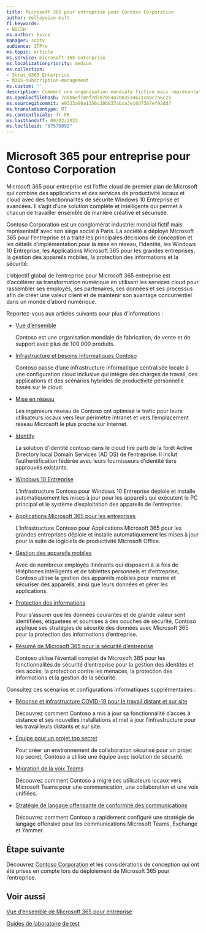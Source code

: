 ```yaml
---
title: Microsoft 365 pour entreprise pour Contoso Corporation
author: kelleyvice-msft
f1.keywords:
- NOCSH
ms.author: kvice
manager: scotv
audience: ITPro
ms.topic: article
ms.service: microsoft-365-enterprise
ms.localizationpriority: medium
ms.collection:
- Strat_O365_Enterprise
- M365-subscription-management
ms.custom: ''
description: Comment une organisation mondiale fictive mais représentative a adopté Microsoft 365 pour les entreprises.
ms.openlocfilehash: 7a8b6ef18ef7d78705447063534671c80c7a6c25
ms.sourcegitcommit: e9323a90a1156c10b037abca3e16d7367ef92dd7
ms.translationtype: MT
ms.contentlocale: fr-FR
ms.lasthandoff: 09/02/2022
ms.locfileid: "67570092"
---
```

# <a name="microsoft-365-for-enterprise-for-the-contoso-corporation"></a>Microsoft 365 pour entreprise pour Contoso Corporation

Microsoft 365 pour entreprise est l’offre cloud de premier plan de Microsoft qui combine des applications et des services de productivité locaux et cloud avec des fonctionnalités de sécurité Windows 10 Entreprise et avancées. Il s’agit d’une solution complète et intelligente qui permet à chacun de travailler ensemble de manière créative et sécurisée.

Contoso Corporation est un conglomérat industriel mondial fictif mais représentatif avec son siège social à Paris. La société a déployé Microsoft 365 pour l’entreprise et a traité les principales décisions de conception et les détails d’implémentation pour la mise en réseau, l’identité, les Windows 10 Entreprise, les Applications Microsoft 365 pour les grandes entreprises, la gestion des appareils mobiles, la protection des informations et la sécurité.

L’objectif global de l’entreprise pour Microsoft 365 entreprise est d’accélérer sa transformation numérique en utilisant les services cloud pour rassembler ses employés, ses partenaires, ses données et ses processus afin de créer une valeur client et de maintenir son avantage concurrentiel dans un monde d’abord numérique.

Reportez-vous aux articles suivants pour plus d’informations :

- [Vue d’ensemble](contoso-overview.md)

  Contoso est une organisation mondiale de fabrication, de vente et de support avec plus de 100 000 produits.

- [Infrastructure et besoins informatiques Contoso](contoso-infra-needs.md)

  Contoso passe d’une infrastructure informatique centralisée locale à une configuration cloud inclusive qui intègre des charges de travail, des applications et des scénarios hybrides de productivité personnelle basés sur le cloud.

- [Mise en réseau](contoso-networking.md)

  Les ingénieurs réseau de Contoso ont optimisé le trafic pour leurs utilisateurs locaux vers leur périmètre intranet et vers l’emplacement réseau Microsoft le plus proche sur Internet.

- [Identity](contoso-identity.md)

  La solution d’identité contoso dans le cloud tire parti de la forêt Active Directory local Domain Services (AD DS) de l’entreprise. Il inclut l’authentification fédérée avec leurs fournisseurs d’identité tiers approuvés existants.

- [Windows 10 Entreprise](contoso-win10.md)

  L’infrastructure Contoso pour Windows 10 Entreprise déploie et installe automatiquement les mises à jour pour les appareils qui exécutent le PC principal et le système d’exploitation des appareils de l’entreprise.

- [Applications Microsoft 365 pour les entreprises](contoso-o365pp.md)

  L’infrastructure Contoso pour Applications Microsoft 365 pour les grandes entreprises déploie et installe automatiquement les mises à jour pour la suite de logiciels de productivité Microsoft Office.

- [Gestion des appareils mobiles](contoso-mdm.md)

  Avec de nombreux employés itinérants qui disposent à la fois de téléphones intelligents et de tablettes personnels et d’entreprise, Contoso utilise la gestion des appareils mobiles pour inscrire et sécuriser des appareils, ainsi que leurs données et gérer les applications.

- [Protection des informations](contoso-info-protect.md)

  Pour s’assurer que les données courantes et de grande valeur sont identifiées, étiquetées et soumises à des couches de sécurité, Contoso applique ses stratégies de sécurité des données avec Microsoft 365 pour la protection des informations d’entreprise.

- [Résumé de Microsoft 365 pour la sécurité d’entreprise](contoso-security-summary.md)

  Contoso utilise l’éventail complet de Microsoft 365 pour les fonctionnalités de sécurité d’entreprise pour la gestion des identités et des accès, la protection contre les menaces, la protection des informations et la gestion de la sécurité.

Consultez ces scénarios et configurations informatiques supplémentaires :

- [Réponse et infrastructure COVID-19 pour le travail distant et sur site](../solutions/contoso-remote-onsite-work.md)

  Découvrez comment Contoso a mis à jour sa fonctionnalité d’accès à distance et ses nouvelles installations et met à jour l’infrastructure pour les travailleurs distants et sur site.

- [Équipe pour un projet top secret](../solutions/contoso-team-for-top-secret-project.md)

  Pour créer un environnement de collaboration sécurisé pour un projet top secret, Contoso a utilisé une équipe avec isolation de sécurité.

- [Migration de la voix Teams](/MicrosoftTeams/voice-case-study-overview)

  Découvrez comment Contoso a migré ses utilisateurs locaux vers Microsoft Teams pour une communication, une collaboration et une voix unifiées.

- [Stratégie de langage offensante de conformité des communications](../compliance/communication-compliance-case-study.md)

  Découvrez comment Contoso a rapidement configuré une stratégie de langage offensive pour les communications Microsoft Teams, Exchange et Yammer.

## <a name="next-step"></a>Étape suivante

Découvrez [Contoso Corporation](contoso-overview.md) et les considérations de conception qui ont été prises en compte lors du déploiement de Microsoft 365 pour l’entreprise.


## <a name="see-also"></a>Voir aussi

[Vue d’ensemble de Microsoft 365 pour entreprise](microsoft-365-overview.md)

[Guides de laboratoire de test](m365-enterprise-test-lab-guides.md)